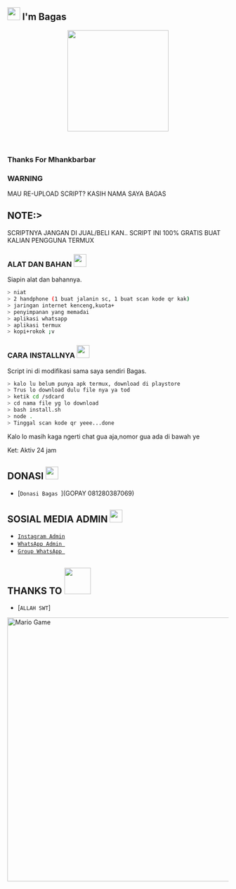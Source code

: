 ## <img src="https://github.com/TheDudeThatCode/TheDudeThatCode/blob/master/Assets/Hi.gif" width="29px"> I'm Bagas
<p align="center">
<img src=https://i.ibb.co/znhF2H7/cdff156bd7ae.jpg" width="230" height="230"/>
</p>
<br>

### Thanks For Mhankbarbar

### WARNING
MAU RE-UPLOAD SCRIPT? KASIH NAMA SAYA BAGAS

## NOTE:> 
SCRIPTNYA JANGAN DI JUAL/BELI KAN.. SCRIPT INI 100% GRATIS BUAT KALIAN PENGGUNA TERMUX
</div>

### ALAT DAN BAHAN <img src="https://github.com/TheDudeThatCode/TheDudeThatCode/blob/master/Assets/Mario_Hello_Big.gif" width="29px">
Siapin alat dan bahannya.
```bash
> niat
> 2 handphone (1 buat jalanin sc, 1 buat scan kode qr kak)
> jaringan internet kenceng,kuota+
> penyimpanan yang memadai
> aplikasi whatsapp
> aplikasi termux
> kopi+rokok ;v
```

### CARA INSTALLNYA  <img src="https://github.com/TheDudeThatCode/TheDudeThatCode/blob/master/Assets/hmm.gif" width="29px">
Script ini di modifikasi sama saya sendiri Bagas.
```bash
> kalo lu belum punya apk termux, download di playstore
> Trus lo download dulu file nya ya tod
> ketik cd /sdcard
> cd nama file yg lo download
> bash install.sh
> node .
> Tinggal scan kode qr yeee...done
```
Kalo lo masih kaga ngerti chat gua aja,nomor gua ada di bawah ye


Ket: Aktiv 24 jam

## DONASI <img src="https://github.com/TheDudeThatCode/TheDudeThatCode/blob/master/Assets/coin.gif" width="29px">
* [`Donasi Bagas `](GOPAY 081280387069)


## SOSIAL MEDIA ADMIN <img src="https://github.com/TheDudeThatCode/TheDudeThatCode/blob/master/Assets/powerup.gif" width="29px">

* [`Instagram Admin`](https://instagram.com/juicee90y)
* [`WhatsApp Admin `](https://wa.me/6285717337679)
* [`Group WhatsApp `](https://chat.whatsapp.com/BlztrC3AHsG3NPS59ycpAS)
## THANKS TO <img src="https://github.com/TheDudeThatCode/TheDudeThatCode/blob/master/Assets/Handshake.gif" width="60px">

* [`ALLAH SWT`]
<img src="https://github.com/TheDudeThatCode/TheDudeThatCode/blob/master/Assets/Mario_Gameplay.gif" alt="Mario Game" width="600" />

